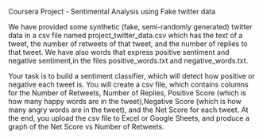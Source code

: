 Coursera Project - Sentimental Analysis using Fake twitter data

We have provided some synthetic (fake, semi-randomly generated) twitter data in a csv file named project_twitter_data.csv 
which has the text of a tweet, the number of retweets of that tweet, and the number of replies to that tweet. 
We have also words that express positive sentiment and negative sentiment,in the files positive_words.txt and negative_words.txt.

Your task is to build a sentiment classifier, which will detect how positive or negative each tweet is.
You will create a csv file, which contains columns for the Number of Retweets, Number of Replies, Positive Score
(which is how many happy words are in the tweet),Negative Score (which is how many angry words are in the tweet),
and the Net Score for each tweet. 
At the end, you upload the csv file to Excel or Google Sheets, and produce a graph of the Net Score vs Number of Retweets.
